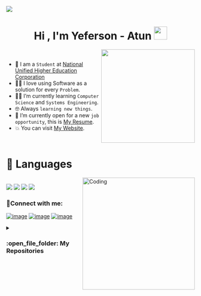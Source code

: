  <img src="https://preview.redd.it/nqpd9msws0b51.png?auto=webp&s=361b8fedbe23ab43276f787576e302bd938ab954"> <h1 align="center">Hi , I'm Yeferson - Atun <img src="https://media.giphy.com/media/hvRJCLFzcasrR4ia7z/giphy.gif" width="35"></h1>
 
 
<picture> <img align="right" src="https://github.com/7oSkaaa/7oSkaaa/blob/main/Images/Right_Side.gif?raw=true" width = 250px></picture>

<br>

- :school: I am a `Student` at [National Unified Higher Education Corporation](https://cun.edu.co) 
- :technologist: I love using Software as a solution for every `Problem`.
- :student: I’m currently learning `Computer Science` and `Systems Engineering`.
- :nerd_face: Always `learning new things`.
- :thinking: I’m currently open for a new `job opportunity`, this is [My Resume]().
- :boom: You can visit [My Website]().
  
<br>
 <h1>🍃 Languages </h1>
 <img align="right" alt="Coding" width="300" src="https://cdn.dribbble.com/users/1277312/screenshots/14733298/media/39b1045e593737587dd60e42c8422d1f.gif"">
<br>

<span>
<img src="https://img.shields.io/badge/html5-%23E34F26.svg?style=for-the-badge&logo=html5&logoColor=white"/> 
  <img src="https://img.shields.io/badge/css3-%231572B6.svg?style=for-the-badge&logo=css3&logoColor=white"/> 
  <img src="https://img.shields.io/badge/javascript-%23323330.svg?style=for-the-badge&logo=javascript&logoColor=%23F7DF1E"/> 
  <img src="https://img.shields.io/badge/java-%23ED8B00.svg?style=for-the-badge&logo=openjdk&logoColor=white"/> 
</span>

<h3 align="left">🍁Connect with me:</h3>
<div align="left">

[![image](https://img.shields.io/badge/Instagram-E4405F?style=for-the-badge&logo=instagram&logoColor=white)](https://www.instagram.com/yeferson_v09?utm_source=qr&igsh=YTF6bHp2M285ZTZz)
[![image](https://img.shields.io/badge/Twitter-1DA1F2?style=for-the-badge&logo=twitter&logoColor=white)](https://x.com/Atun55263123834?t=_Xg2ulWUqQ09gPO2IWrQxg&s=09)
[![image](https://img.shields.io/badge/Gmail-D14836?style=for-the-badge&logo=gmail&logoColor=white)](mailto:yefersonveloza123@gmail.com)

  
</div>

<details><summary><h3> :open_file_folder: My Repositories </h3></summary>

----

 
<div>
  <p align="center">
  
<a href="https://github.com/Atuncin/Proyecto_Regalo_De_Cumplea-os">
    <img src="https://github-readme-stats.vercel.app/api/pin/?username=Atuncin&repo=Proyecto_Regalo_De_Cumplea-os&theme=tokyonight" alt="GitHub Stats" />
</a>

    	
     
	
    
  </p>
</div>
</details>
